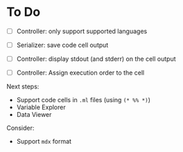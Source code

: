 # To Do

- [ ] Controller: only support supported languages
- [ ] Serializer: save code cell output
- [ ] Controller: display stdout (and stderr) on the cell output
- [ ] Controller: Assign execution order to the cell


Next steps:

- Support code cells in `.ml` files (using `(* %% *)`)
- Variable Explorer
- Data Viewer


Consider:

- Support `mdx` format
